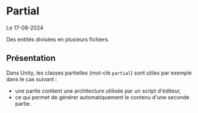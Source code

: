 # Partial

Le 17-08-2024

Des entités divisées en plusieurs fichiers.

## Présentation

Dans Unity, les classes partielles (mot-clé `partial`) sont utiles par exemple dans le cas suivant :
- une partie contient une architecture utilisée par un script d'éditeur,
- ce qui permet de générer automatiquement le contenu d'une seconde partie.

